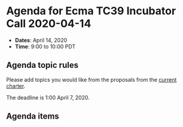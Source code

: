
# Agenda for Ecma TC39 Incubator Call 2020-04-14

- **Dates**: April 14, 2020
- **Time**: 9:00 to 10:00 PDT

## Agenda topic rules

Please add topics you would like from the proposals from the [current charter](https://github.com/tc39/incubator-agendas/issues/2).

The deadline is 1:00 April 7, 2020.

## Agenda items

